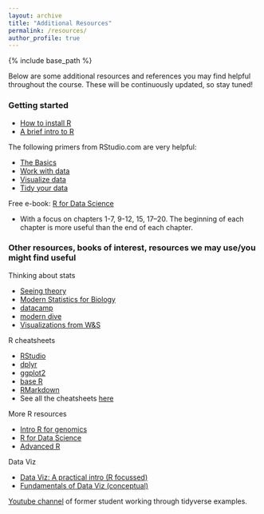```yaml
---
layout: archive
title: "Additional Resources"
permalink: /resources/
author_profile: true
---
```


{% include base_path %}

<!-- Edit below this line -->

Below are some additional resources and references you may find helpful throughout the course. These will be continuously updated, so stay tuned!

### Getting started

- [How to install R](https://stat545.com/install.html)
- [A brief intro to R](https://stat545.com/r-basics.html)

The following primers from RStudio.com are very helpful:

- [The Basics](https://rstudio.cloud/learn/primers/1)
- [Work with data](https://rstudio.cloud/learn/primers/2)
- [Visualize data](https://rstudio.cloud/learn/primers/3)
- [Tidy your data](https://rstudio.cloud/learn/primers/4)

Free e-book: [R for Data Science](https://r4ds.had.co.nz/)

- With a focus on chapters 1-7, 9-12, 15, 17–20. The beginning of each chapter is more useful than the end of each chapter.

### Other resources, books of interest, resources we may use/you might find useful

Thinking about stats

- [Seeing theory](https://seeing-theory.brown.edu/)
- [Modern Statistics for Biology](http://web.stanford.edu/class/bios221/book/)
- [datacamp](https://www.datacamp.com/home)
- [modern dive](https://moderndive.com/)
- [Visualizations from W&S](http://www.zoology.ubc.ca/~whitlock/Kingfisher/KFhomepage.htm)

R cheatsheets

- [RStudio](https://github.com/rstudio/cheatsheets/raw/master/rstudio-ide.pdf)
- [dplyr](https://github.com/rstudio/cheatsheets/raw/master/data-transformation.pdf)
- [ggplot2](https://github.com/rstudio/cheatsheets/raw/master/data-visualization-2.1.pdf)
- [base R](http://github.com/rstudio/cheatsheets/raw/master/base-r.pdf)
- [RMarkdown](https://github.com/rstudio/cheatsheets/raw/master/rmarkdown-2.0.pdf)
- See all the cheatsheets [here](https://www.rstudio.com/resources/cheatsheets/#ide)

More R resources

- [Intro R for genomics](https://carpentrieslab.github.io/genomics-r-intro/)
- [R for Data Science](https://r4ds.had.co.nz/)
- [Advanced R](https://adv-r.hadley.nz/)

Data Viz

- [Data Viz: A practical intro (R focussed)](https://socviz.co/)
- [Fundamentals of Data Viz (conceptual)](https://serialmentor.com/dataviz/)

[Youtube channel](https://www.youtube.com/channel/UCn9LZMDf0A2m_cQHbZt9OJQ?view_as=subscriber) of former student working through tidyverse examples.
